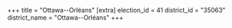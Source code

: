 +++
title = "Ottawa--Orléans"
[extra]
election_id = 41
district_id = "35063"
district_name = "Ottawa--Orléans"
+++
